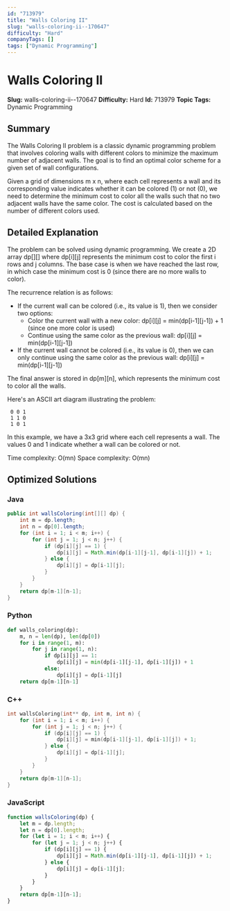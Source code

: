 ```yaml
---
id: "713979"
title: "Walls Coloring II"
slug: "walls-coloring-ii--170647"
difficulty: "Hard"
companyTags: []
tags: ["Dynamic Programming"]
---
```


**Walls Coloring II**
=====================

**Slug:** walls-coloring-ii--170647
**Difficulty:** Hard
**Id:** 713979
**Topic Tags:** Dynamic Programming

## Summary
The Walls Coloring II problem is a classic dynamic programming problem that involves coloring walls with different colors to minimize the maximum number of adjacent walls. The goal is to find an optimal color scheme for a given set of wall configurations.

Given a grid of dimensions m x n, where each cell represents a wall and its corresponding value indicates whether it can be colored (1) or not (0), we need to determine the minimum cost to color all the walls such that no two adjacent walls have the same color. The cost is calculated based on the number of different colors used.

## Detailed Explanation
The problem can be solved using dynamic programming. We create a 2D array dp[][] where dp[i][j] represents the minimum cost to color the first i rows and j columns. The base case is when we have reached the last row, in which case the minimum cost is 0 (since there are no more walls to color).

The recurrence relation is as follows:

* If the current wall can be colored (i.e., its value is 1), then we consider two options:
	+ Color the current wall with a new color: dp[i][j] = min(dp[i-1][j-1]) + 1 (since one more color is used)
	+ Continue using the same color as the previous wall: dp[i][j] = min(dp[i-1][j-1])
* If the current wall cannot be colored (i.e., its value is 0), then we can only continue using the same color as the previous wall: dp[i][j] = min(dp[i-1][j-1])

The final answer is stored in dp[m][n], which represents the minimum cost to color all the walls.

Here's an ASCII art diagram illustrating the problem:
```
 0 0 1
 1 1 0
 1 0 1
```
In this example, we have a 3x3 grid where each cell represents a wall. The values 0 and 1 indicate whether a wall can be colored or not.

Time complexity: O(mn)
Space complexity: O(mn)

## Optimized Solutions

### Java
```java
public int wallsColoring(int[][] dp) {
    int m = dp.length;
    int n = dp[0].length;
    for (int i = 1; i < m; i++) {
        for (int j = 1; j < n; j++) {
            if (dp[i][j] == 1) {
                dp[i][j] = Math.min(dp[i-1][j-1], dp[i-1][j]) + 1;
            } else {
                dp[i][j] = dp[i-1][j];
            }
        }
    }
    return dp[m-1][n-1];
}
```

### Python
```python
def walls_coloring(dp):
    m, n = len(dp), len(dp[0])
    for i in range(1, m):
        for j in range(1, n):
            if dp[i][j] == 1:
                dp[i][j] = min(dp[i-1][j-1], dp[i-1][j]) + 1
            else:
                dp[i][j] = dp[i-1][j]
    return dp[m-1][n-1]
```

### C++
```cpp
int wallsColoring(int** dp, int m, int n) {
    for (int i = 1; i < m; i++) {
        for (int j = 1; j < n; j++) {
            if (dp[i][j] == 1) {
                dp[i][j] = min(dp[i-1][j-1], dp[i-1][j]) + 1;
            } else {
                dp[i][j] = dp[i-1][j];
            }
        }
    }
    return dp[m-1][n-1];
}
```

### JavaScript
```javascript
function wallsColoring(dp) {
    let m = dp.length;
    let n = dp[0].length;
    for (let i = 1; i < m; i++) {
        for (let j = 1; j < n; j++) {
            if (dp[i][j] == 1) {
                dp[i][j] = Math.min(dp[i-1][j-1], dp[i-1][j]) + 1;
            } else {
                dp[i][j] = dp[i-1][j];
            }
        }
    }
    return dp[m-1][n-1];
}
```